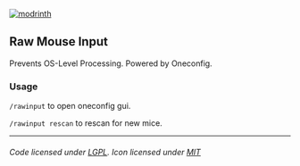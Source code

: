 [![modrinth](https://cdn.jsdelivr.net/npm/@intergrav/devins-badges@3/assets/cozy/available/modrinth_vector.svg)](https://modrinth.com/mod/rawinput/versions)

## Raw Mouse Input
Prevents OS-Level Processing. Powered by Oneconfig.

### Usage
`/rawinput` to open oneconfig gui.

`/rawinput rescan` to rescan for new mice.

---

###### Code licensed under [LGPL](LICENSE). Icon licensed under [MIT](https://lucide.dev/license)
